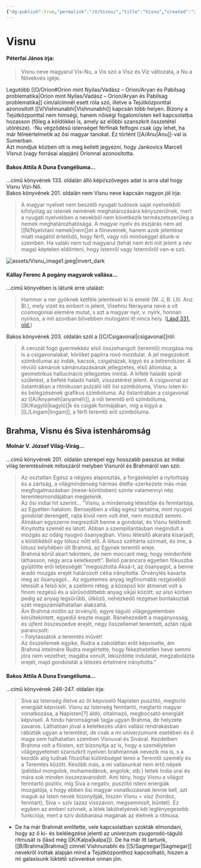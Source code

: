 ```yaml
---
{"dg-publish":true,"permalink":"/V/Visnu/","title":"Visnu","created":"2024-10-29T17:01","updated":"2025-06-07T18:50"}
---
```



# Visnu

#### Péterfai János írja:

> Visnu neve magyarul Vis-Nu, a Vis szó a Visz és Víz változata, a Nu a Növekvés igéje.  

Legutóbb [[O/Orion#Orion mint Nyilas/Vadász – Orion/Aryan és Pabilsag problematika\|Orion mint Nyilas/Vadász – Orion/Aryan és Pabilsag problematika]] cím/alcímnél esett róla szó, illetve a Tejútközponttal azonosított [[V/Vishnunabhi\|Vishnunabhi]] kapcsán több helyen. Bizony a Tejútközponttal nem hímségi, hanem nőiségi fogalom/isten kell kapcsolatba hozasson (főleg a köldökkel is, amely az előbbi szanszkrit összetétel utórésze). -Nu végződésű istenséget férfinak felfogni csak úgy lehet, ha már félreértelmetik az ősi magyar tanokat. Ez történt [[A/Anu\|Anu]]-val is Sumerban.  
Azt mondjuk közben ott is meg kellett jegyezni, hogy Jankovics Marcell Visnut (vagy forrásai alapján) Orionnal azonosította.  

#### Bakos Attila A Duna Evangéliuma...  

...című könyvének 133. oldalán álló képi/szöveges adat is arra utal hogy Visnu Vízi-Nő.  
Bakos könyvének 201. oldalán nem Visnu neve kapcsán nagyon jól írja:  
> A magyar nyelvet nem beszélő nyugati tudósok saját nyelveikből kifolyólag az istenek nemének meghatározására kényszerülnek, mert a nyugati nyelvekben a nevekből nem következik természetszerűleg a nemek meghatározhatósága. A magyar nyelv és észjárás nem ad [[N/Nyelvtani nemek\|nem]]et a főneveinek, hanem azok jelentése miatt magától értetődő, hogy férfi, vagy női minőséggel állunk-e szemben. Ha valaki nem tud magyarul (tehát nem érti mit jelent a név maga) képtelen eldönteni, hogy Istenről vagy Istennőről van-e szó.  

![assets/Visnu_image1.jpeg|invert_dark](/img/user/V/assets/Visnu_image1.jpeg)  

#### Kállay Ferenc A pogány magyarok vallása...

...című könyvében is látunk erre utalást:
> Hammer a ner gyöknek kétféle jelentését ki is emelé (W. J, B. LIII. Anz. Bl.), mely vizet és embert is jelent, Visehnu Nerayana neve a vit cosmogoniai elemére mutat, s azt a magyar nyir, v. nyirk, honnan nyirkos, a mit azonban bővebben mutogatni itt nincs hely. ([Lásd 331. old.](zotero://open-pdf/library/items/DFI47XPY?page=331&annotation=D69WR46T))  

Bakos könyvének 203. oldalán szól a [[C/Csigavonal\|csigavonal]]ról:  
> A ceruzát fogó gyermekkéz első összehangolt (teremtő) mozgása ma is a csigavonalakat, köröket papírra rovó mozdulat. A jel megszokott szimbólumai az indák, kacsok, csigaházak, kígyó és a bélrendszer. A révülő sámánok sámánutazásának jellegzetes, első állomása, a geometrikus hallucináció jellegzetes mintái. A kifelé haladó spirál születést, a befelé haladó halált, visszatérést jelent. A csigavonal az őstantrában a ritmikusan pulzáló idő ősi szimbóluma, Visnu Isten ki- és belégzésének grafikus szimbóluma. Az őstantrában a csigavonal az [[A/Anyaméh\|anyaméh]], a női teremtő erő szimbóluma, [[K/Kagyló\|kagyló]]k és csigák formájában, míg a kígyó a [[L/Lingam\|lingam]], a férfi teremtő erő szimbóluma.  

## Brahma, Visnu és Siva istenháromság

#### Molnár V. József Világ-Virág...  

...című könyvének 201. oldalán szerepel egy hosszabb passzus az indiai világ teremtésének mítoszáról melyben Visnuról és Brahmáról van szó:  
> Az osztatlan Egész a négyes alaposztás, a forgásképlet a nyitottság és a zártság, a világmindenség hármas életfa-szerkezete más-más megfogalmazásban (mese-köntösben) szinte valamennyi nép teremtésmondájában megjelenik.  
> Az ősi indiai hit szerint... "Visnu, a mindenség létesítője és fenntartója, az Egyetlen hatalom. Bensejében a világ egész tartalma, mint nyugvó gondolat derengett, rajta kívül nem volt élet, nem mozdult semmi. Álmában egyszerre megrezdült benne a gondolat, és Visnu felébredt. Kinyitotta szemét és látott. Abban a szempillantásban megindult a mozgás az odáig nyugvó ősanyagban. Visnu létesítő akarata kisarjadt, s köldökéből egy lótusz nőtt elő. A lótusz széttárta szirmait, és íme, a lótusz kelyhében ült Brahmá, az Egynek teremtő ereje.  
> Brahmá körül akart tekinteni, de nem moccant meg; hogy mindenfelé láthasson, négy arca keletkezett". Belső parancsra egyetlen fókuszba gyűjtötte erői teljességét "megosztotta Áksá-t, az ősanyagot, a benne áradó mozgás erejét határozott célra irányította. Örvénylés kavarta meg az ősanyagot... Az egyetemes anyag legfinomabb rezgéséből létesült a felső kör, a szellemi réteg; a középső kör átmenet volt a finom rezgésű és a sűrűsödöttebb anyag síkjai között; az alsó körben pedig az anyag legsűrűbb, ütköző, nehézkedő rezgései bontakoztak szét megszámlálhatatlan alakzattá.  
> Ám Brahmá midőn az örvénylő, egyre táguló világegyetemben körültekintett, egyedül érezte magát. Ránehezedett a magányosság, és újfent összeszedve erejét, négy ősszellemet teremtett, aztán rájuk parancsolt:  
> – Folytassátok a teremtés művét!  
> Az ősszellemek egyike, Rudra a zabolátlan erőt képviselte, ám Brahmá intelmére Rudra megértette, hogy fékezhetetlen heve semmi jóra nem vezethet; magába vonult, leküzdötte indulatát, megzabolázta erejét, majd gondolatát a létezés értelmére irányította."  

#### Bakos Attila A Duna Evangéliuma...

...című könyvének 246-247. oldalán írja:  
> Siva az Istenség illetve az őt képviselő Napisten pusztító, megtorló energiáit képviseli. Visnu az Istenség fenntartó, megtartó magyar vonatkozása, a Napisten\[?\] áldó, oltalmazó, megbocsátó energiáit képviseli. A hindu háromságnak tagja ugyan Brahma, de helyzete zavaros. Láthatóan jóval a keletkezés utáni vallási rendrakásban rábízták ugyan a teremtést, de csak a mi univerzumunk esetében és ő maga sem halhatatlan szemben Visnuval és Sivával. Kezdetben Brahma volt a főisten, ezt bizonyítja az is, hogy a személytelen világegyetemet szanszkrit nyelven brahmannak nevezik ma is, s a kezdők alig tudnak filozófiai különbséget tenni a Teremtő személy és a Teremtés között. Később más, a mi vallásunkat nem értő népek (például mongolok, mohamedánok, angolok; stb.) lettek India urai és mára sok minden összezavarodott. Ami tény, hogy Visnu a világot fenntartó pozitív, míg Siva a negatív, pusztító isteni energiák mozgatója, s hogy ebben ősi magyar vonatkozásnak lennie kell, azt maguk az Isten nevek bizonyítják, hiszen Visnu = visz (hordoz, fenntart), Siva = szív (azaz visszavon, megsemmisít, büntet). Ez egyben az emberi szívnek, a lélek lakóhelyének két leglényegesebb funkciója, mert a szív dobbanása magának az életnek a ritmusa.  
- De ha már Brahmát említette, vele kapcsolatban szokták elmondani, hogy az ő ki- és belélegzése jelenti az univerzum zsugorodó-táguló ritmusát is (lásd még [[K/Kalpa\|kalpa]]). De ha már itt tartunk, [[B/Brahma\|Brahma]] címnél Vishnunabhi és [[S/Sagmegar\|Sagmegar]] nevekről írottak alapján mind a Tejútközponthoz kapcsolható, hiszen a mi galaxisunk lüktető szívverése onnan jön. 